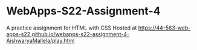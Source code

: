 # WebApps-S22-Assignment-4
A practice assignment for HTML with CSS
Hosted at <https://44-563-web-apps-s22.github.io/webapps-s22-assignment-4-AishwaryaMallela/play.html>
